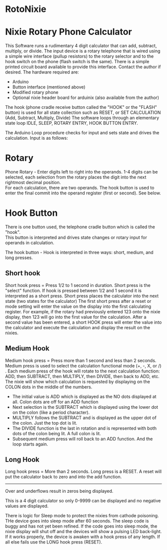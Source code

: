 # RotoNixie

Nixie Rotary Phone Calculator
======

This Software runs a rudimentary 4 digit calculator that can add, subtract, multiply, or divide. 
The input device is a rotary telephone that is wired using a simple wire interface (pullup resistors) 
to the rotary selector and to the hook switch on the phone (flash switch is the same). 
There is a simple printed circuit board available to provide this interface. Contact the author if desired. 
The hardware required are: 
   - Arduino 
   - Button interface (mentioned above)
   - Modified rotary phone 
   - Optional nixie header board for arduinix (also available from the author) 
   
The hook (phone cradle receive button called the "HOOK" or the "FLASH" button) is used for all state collection 
such as RESET, or SET CALCULATION (Add, Subtract, Multiply, Divide)
The software loops through an elementary state loop IDLE, SLEEP, ROTARY ENTRY, HOOK BUTTON ENTRY.

The Arduino Loop procedure checks for input and sets state and drives the calculation. Input is as follows:

Rotary
========
Phone Rotary - Enter digits left to right into the operands. 
1-4 digits can be selected, each selection from the rotary places the digit into the next rightmost decimal position.  
For each calculation, there are two operands. The hook button is used to enter the final commit into the operand register (first or second). See below.

Hook Button
========

There is one button used, the telephone cradle button which is called the "hook".  
This button is interpreted and drives state changes or rotary input for operands in calculation. 

The hook button - Hook is interpreted in three ways: short, medium, and long presses. 

  Short hook
  ------
  Short hook press = Press 1/2 to 1 second in duration. 
  Short press is the "select" function. If hook is pressed between 1/2 and 1 second it is interpreted as a short press. 
  Short press places the calculator into the next state (two states for the calculator)
  The first short press after a reset or mode setting will enter the value on the display into the first calculating register. 
  For example, if the rotary had previously entered 123 onto the nixie display, then 123 will go into the first value for the      calculation. 
  After a second value has been entered, a short HOOK press will enter the value 
  into the calculator and execute the calculation and display the result on the nixies.  

  Medium Hook
  -------
  Medium hook press = Press more than 1 second and less than 2 seconds. 
  Medium press is used to select the calculation functional mode (+, -, X, or /) . 
  Each medium press of the hook will rotate to the next calculation function:  ADD, then SUBTRACT, then MULTIPLY, then DIVIDE, then back to ADD, etc. 
  The nixie will show which calculation is requested by displaying on the COLON dots in the middle of the numbers.  
   - The initial value is ADD which is displayed as the NO dots displayed at all. Colon dots are off for an ADD function
   - Next selection is the SUBTRACT which is displayed using the lower dot on the colon (like a period character).
   - MULTIPLY follows the SUBTRACT and is displayed as the upper dot of the colon. Just the top dot is lit. 
   - The DIVIDE function is the last in rotation and is represented with both dots of the colon being lit. A full colon is lit. 
   - Subsequent medium press will roll back to an ADD function. And the loop starts again. 

  Long Hook
  -------
  Long hook press = More than 2 seconds.
  Long press is a RESET. A reset will put the calculator back to zero and into the add function.  

__________________________

Over and underflows result in zeros being displayed. 

This is a 4 digit calculator so only 0-9999 can be displayed and no negative values are displayed.  

There is logic for Sleep mode to protect the nixies from cathode poisoning. THe device goes into sleep mode after 60 seconds. 
The sleep code is buggy and has not yet been refined. If the code goes into sleep mode, 
the nixie display will shut off and the devices will show a pulsing LED back-light. 
If it works properly, the device is awaken with a hook press of any length. If all else fails use the LONG hook press (RESET). 
